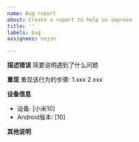 ```yaml
---
name: Bug report
about: Create a report to help us improve
title: ''
labels: bug
assignees: nnjun

---
```


**描述错误**
简要说明遇到了什么问题

**重现**
重现该行为的步骤:
1.xxx
2.xxx

**设备信息**
 - 设备: [小米10]
 - Android版本: [10]

**其他说明**
